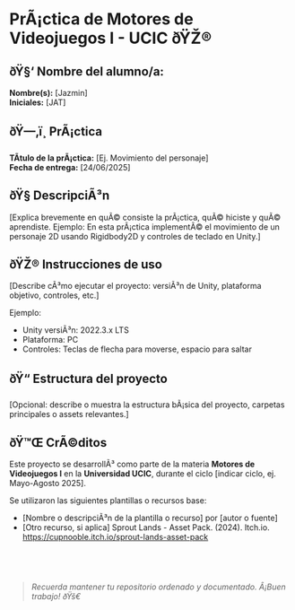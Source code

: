 # PrÃ¡ctica de Motores de Videojuegos I - UCIC ðŸŽ®

## ðŸ§‘ Nombre del alumno/a:
**Nombre(s):** [Jazmin]  
**Iniciales:** [JAT]

## ðŸ—‚ï¸ PrÃ¡ctica #
**TÃ­tulo de la prÃ¡ctica:** [Ej. Movimiento del personaje]  
**Fecha de entrega:** [24/06/2025]

## ðŸ§  DescripciÃ³n
[Explica brevemente en quÃ© consiste la prÃ¡ctica, quÃ© hiciste y quÃ© aprendiste. Ejemplo: En esta prÃ¡ctica implementÃ© el movimiento de un personaje 2D usando Rigidbody2D y controles de teclado en Unity.]

## ðŸŽ® Instrucciones de uso
[Describe cÃ³mo ejecutar el proyecto: versiÃ³n de Unity, plataforma objetivo, controles, etc.]

Ejemplo:
- Unity versiÃ³n: 2022.3.x LTS
- Plataforma: PC
- Controles: Teclas de flecha para moverse, espacio para saltar

## ðŸ“ Estructura del proyecto
[Opcional: describe o muestra la estructura bÃ¡sica del proyecto, carpetas principales o assets relevantes.]

## ðŸ™Œ CrÃ©ditos
Este proyecto se desarrollÃ³ como parte de la materia **Motores de Videojuegos I** en la **Universidad UCIC**, durante el ciclo [indicar ciclo, ej. Mayo-Agosto 2025].

Se utilizaron las siguientes plantillas o recursos base:
- [Nombre o descripciÃ³n de la plantilla o recurso] por [autor o fuente]
- [Otro recurso, si aplica]
Sprout Lands - Asset Pack. (2024). Itch.io. https://cupnooble.itch.io/sprout-lands-asset-pack

‌
---

> *Recuerda mantener tu repositorio ordenado y documentado. Â¡Buen trabajo! ðŸš€*